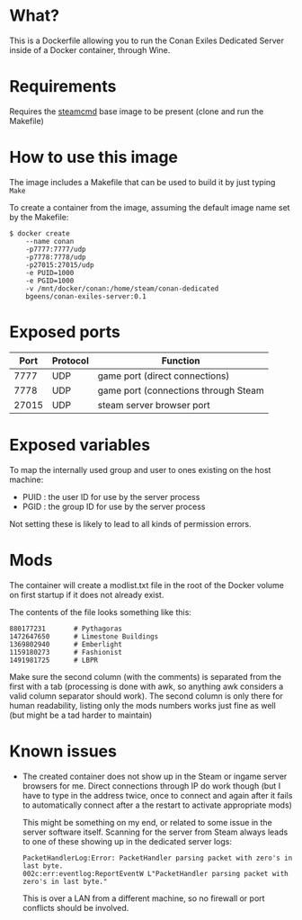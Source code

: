 # What?
This is a Dockerfile allowing you to run the Conan Exiles Dedicated 
Server inside of a Docker container, through Wine.

# Requirements
Requires the [steamcmd](https://github.com/theBlackDragon/steamcmd) 
base image to be present (clone and run the Makefile)

# How to use this image

The image includes a Makefile that can be used to build it by just
typing `Make`

To create a container from the image, assuming the default image name
set by the Makefile:
```console
$ docker create 
    --name conan 
    -p7777:7777/udp 
    -p7778:7778/udp 
    -p27015:27015/udp 
    -e PUID=1000 
    -e PGID=1000 
    -v /mnt/docker/conan:/home/steam/conan-dedicated 
    bgeens/conan-exiles-server:0.1
```

# Exposed ports
 |Port   |Protocol | Function |
 |-------|---------|----------|
 |  7777 | UDP | game port (direct connections) |
 |  7778 | UDP | game port (connections through Steam |
 | 27015 | UDP | steam server browser port |

# Exposed variables
To map the internally used group and user to ones existing on the host 
machine:

 - PUID : the user ID for use by the server process
 - PGID : the group ID for use by the server process
 
Not setting these is likely to lead to all kinds of permission errors.

# Mods
The container will create a modlist.txt file in the root of the 
Docker volume on first startup if it does not already exist.

The contents of the file looks something like this:
```
880177231       # Pythagoras
1472647650      # Limestone Buildings
1369802940      # Emberlight
1159180273      # Fashionist
1491981725      # LBPR
```
Make sure the second column (with the comments) is separated from the
first with a tab (processing is done with awk, so anything awk 
considers a valid column separator should work).
The second column is only there for human readability, listing only 
the mods numbers works just fine as well (but might be a tad harder 
to maintain)

# Known issues
 - The created container does not show up in the Steam or ingame 
   server browsers for me. Direct connections through IP do work 
   though (but I have to type in the address twice, once  to connect 
   and again after it fails to automatically connect after a the 
   restart to activate appropriate mods)
   
   This might be something on my end, or related to some issue in the
   server software itself. Scanning for the server from Steam always 
   leads to one of these showing up in the dedicated server logs:
   ```
   PacketHandlerLog:Error: PacketHandler parsing packet with zero's in last byte.
   002c:err:eventlog:ReportEventW L"PacketHandler parsing packet with zero's in last byte."
   
   ```
   This is over a LAN from a different machine, so no firewall or port
   conflicts should be involved.
 
